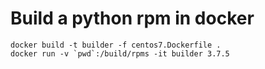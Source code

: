 # Build a python rpm in docker

```
docker build -t builder -f centos7.Dockerfile .
docker run -v `pwd`:/build/rpms -it builder 3.7.5
```
